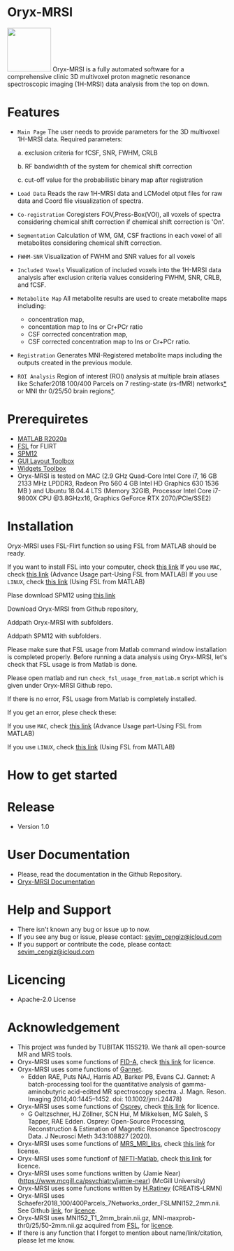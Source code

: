 # Oryx-MRSI
<img src="https://user-images.githubusercontent.com/5468765/108315274-9c0c7680-71d4-11eb-9040-7e6248ea55b8.png" width="100" height="100">
Oryx-MRSI is a fully automated software for a comprehensive clinic 3D multivoxel proton magnetic resonance spectroscopic imaging (1H-MRSI) data analysis from the top on down. 

# Features
- ```Main Page``` The user needs to provide parameters for the 3D multivoxel 1H-MRSI data.
  Required parameters: 
 
   a. exclusion criteria for fCSF, SNR, FWHM, CRLB 
 
   b. RF bandwidhth of the system for chemical shift correction 
 
   c. cut-off value for the probabilistic binary map after registration

- ```Load Data``` Reads the raw 1H-MRSI data and LCModel otput files for raw data and Coord file visualization of spectra.

- ```Co-registration``` Coregisters FOV,Press-Box(VOI), all voxels of spectra considering chemical shift correction if chemical shift correction is 'On'.

- ```Segmentation``` Calculation of WM, GM, CSF fractions in each voxel of all metabolites considering chemical shift correction. 

- ```FWHM-SNR``` Visualization of FWHM and SNR values for all voxels

- ```Included Voxels``` Visualization of included voxels into the 1H-MRSI data analysis after exclusion criteria values considering FWHM, SNR, CRLB, and fCSF. 

- ```Metabolite Map``` All metabolite results are used to create metabolite maps including: 
  - concentration map,
  - concentation map to Ins or Cr+PCr ratio 
  - CSF corrected concentration map, 
  - CSF corrected concentration map to Ins or Cr+PCr ratio.

- ```Registration``` Generates MNI-Registered metabolite maps including the outputs created in the previous module.

- ```ROI Analysis``` Region of interest (ROI) analysis at multiple brain atlases like Schafer2018 100/400 Parcels on 7 resting-state (rs-fMRI) networks[*](https://pubmed.ncbi.nlm.nih.gov/28981612/) or MNI thr 0/25/50 brain regions[*](https://fsl.fmrib.ox.ac.uk/fsl/fslwiki/Atlases). 


# Prerequiretes 
- [MATLAB R2020a](https://www.fil.ion.ucl.ac.uk/spm/software/download/)
- [FSL](https://fsl.fmrib.ox.ac.uk/fsl/fslwiki/FSL) for FLIRT 
- [SPM12](https://www.fil.ion.ucl.ac.uk/spm/software/download/)
- [GUI Layout Toolbox](https://www.mathworks.com/matlabcentral/fileexchange/47982-gui-layout-toolbox)
- [Widgets Toolbox](https://www.mathworks.com/matlabcentral/fileexchange/66235-widgets-toolbox-compatibility-support)
- Oryx-MRSI is tested on MAC (2.9 GHz Quad-Core Intel Core i7, 16 GB 2133 MHz LPDDR3, Radeon Pro 560 4 GB
Intel HD Graphics 630 1536 MB ) and Ubuntu 18.04.4 LTS (Memory 32GIB, Processor Intel Core i7-9800X CPU @3.8GHzx16, Graphics GeForce RTX 2070/PCle/SSE2)

# Installation
Oryx-MRSI uses FSL-Flirt function so using FSL from MATLAB should be ready. 

If you want to install FSL into your computer, check [this link](https://fsl.fmrib.ox.ac.uk/fsl/fslwiki/FslInstallation)
If you use ```MAC```, check [this link](https://fsl.fmrib.ox.ac.uk/fsl/fslwiki/FslInstallation/MacOsX) (Advance Usage part-Using FSL from MATLAB)
If you use ```LINUX```, check [this link](https://fsl.fmrib.ox.ac.uk/fsl/fslwiki/FslInstallation/Linux) (Using FSL from MATLAB)

Plase download SPM12 using [this link](https://www.fil.ion.ucl.ac.uk/spm/software/download/)

Download Oryx-MRSI from Github repository,

Addpath Oryx-MRSI with subfolders.

Addpath SPM12 with subfolders.

Please make sure that FSL usage from Matlab command window installation is completed properly.
Before running a data analysis using Oryx-MRSI, let's check that FSL usage is from Matlab is done.

Please open matlab and run ```check_fsl_usage_from_matlab.m``` script which is given under Oryx-MRSI Github repo.

If there is no error, FSL usage from Matlab is completely installed.

If you get an error, plese check these:

   If you use ```MAC```, check [this link](https://fsl.fmrib.ox.ac.uk/fsl/fslwiki/FslInstallation/MacOsX) (Advance Usage part-Using FSL from MATLAB)
    
   If you use ```LINUX```, check [this link](https://fsl.fmrib.ox.ac.uk/fsl/fslwiki/FslInstallation/Linux) (Using FSL from MATLAB)

# How to get started

# Release
- Version 1.0

# User Documentation
- Please, read the documentation in the Github Repository. 
- [Oryx-MRSI Documentation](http://sevimcengiz.github.io/)

# Help and Support
- There isn't known any bug or issue up to now. 
- If you see any bug or issue, please contact: sevim_cengiz@icloud.com
- If you support or contribute the code, please contact: sevim_cengiz@icloud.com

# Licencing
- Apache-2.0 License

# Acknowledgement
- This project was funded by TUBITAK 115S219. We thank all open-source MR and MRS tools. 
- Oryx-MRSI uses some functions of [FID-A](https://github.com/CIC-methods/FID-A), check [this link](https://github.com/CIC-methods/FID-A/blob/master/LICENSE.txt) for licence.
- Oryx-MRSI uses some functions of [Gannet](https://github.com/richardedden/Gannet3.1).
    - Edden RAE, Puts NAJ, Harris AD, Barker PB, Evans CJ. Gannet: A batch-processing tool for the quantitative analysis of gamma-aminobutyric acid-edited MR      spectroscopy spectra. J. Magn. Reson. Imaging 2014;40:1445–1452. doi: 10.1002/jmri.24478)
- Oryx-MRSI uses some functions of [Osprey](https://github.com/schorschinho/osprey), check [this link](https://github.com/schorschinho/osprey/blob/develop/LICENSE.md) for licence.
    - G Oeltzschner, HJ Zöllner, SCN Hui, M Mikkelsen, MG Saleh, S Tapper, RAE Edden. Osprey: Open-Source Processing, Reconstruction & Estimation of Magnetic Resonance Spectroscopy Data. J Neurosci Meth 343:108827 (2020).
- Oryx-MRSI uses some functions of [MRS_MRI_libs](https://github.com/chenkonturek/MRS_MRI_libs), check [this link](https://github.com/chenkonturek/MRS_MRI_libs/blob/master/LICENSE) for license.
- Oryx-MRSI uses some functionf of [NIFTI-Matlab](https://github.com/NIFTI-Imaging/nifti_matlab), check [this link](https://github.com/NIFTI-Imaging/nifti_matlab/blob/master/license.txt) for licence.
- Oryx-MRSI uses some functions written by (Jamie Near)(https://www.mcgill.ca/psychiatry/jamie-near) (McGill University)
- Oryx-MRSI uses some functions written by [H.Ratiney](https://www.creatis.insa-lyon.fr/site7/en/users/ratiney) (CREATIS-LRMN) 
- Oryx-MRSI uses Schaefer2018_100/400Parcels_7Networks_order_FSLMNI152_2mm.nii. See Github [link](https://github.com/ThomasYeoLab/Standalone_CBIG_fMRI_Preproc2016), for [licence](https://github.com/ThomasYeoLab/Standalone_CBIG_fMRI_Preproc2016/blob/master/LICENSE.md).
- Oryx-MRSI uses MNI152_T1_2mm_brain.nii.gz, MNI-maxprob-thr0/25/50-2mm.nii.gz acquired from [FSL](https://fsl.fmrib.ox.ac.uk/fsl/fslwiki/Atlases), for [licence](https://fsl.fmrib.ox.ac.uk/fsl/fslwiki/Licence). 
- If there is any function that I forget to mention about name/link/citation, please let me know.

